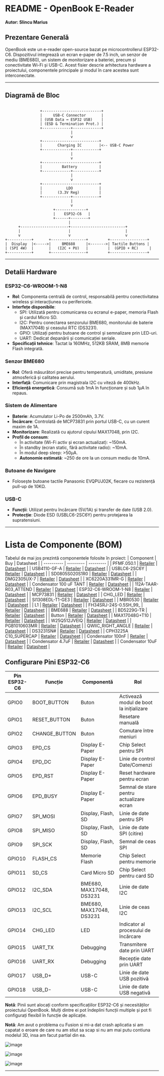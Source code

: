 # README - OpenBook E-Reader

**Autor: Slincu Marius**

## Prezentare Generală

OpenBook este un e-reader open-source bazat pe microcontrollerul ESP32-C6. Dispozitivul integrează un ecran e-paper de 7.5 inch, un senzor de mediu (BME680), un sistem de monitorizare a bateriei, precum și conectivitate Wi-Fi și USB-C. Acest fisier descrie arhitectura hardware a proiectului, componentele principale și modul în care acestea sunt interconectate.

---

## Diagramă de Bloc

```

                +---------------------------+
                |     USB-C Connector       |
                | (USB Data ↔ ESP32 USB)    |
                | (ESD & Termination Prot.) |
                +-------------+-------------+
                              |
                              v
                +--------------------------+
                |       Charging IC        |<-- USB-C Power
                +-------------+------------+
                              |
                              v
                +--------------------------+
                |         Battery          |
                +-------------+------------+
                              |
                              v
                +--------------------------+
                |           LDO            |
                |       (3.3V Reg)         |
                +-------------+------------+
                              |
                              v
                      +--------------+
                      |    ESP32-C6   |
                      +------+--------+
                             |
      +----------------------+-------------------------+
      |                      |                         |
      v                      v                         v
+-----------+       +----------------+         +-----------------+
|  Display  |<----->|     BME688     |<------->| Tactile Buttons |
| (SPI 4W)  |       |   (I2C + PU)   |         |  (GPIO + RC)     |
+-----------+       +----------------+         +-----------------+
```


---
## Detalii Hardware

### ESP32-C6-WROOM-1-N8

- **Rol**: Componenta centrală de control, responsabilă pentru conectivitatea wireless și interacțiunea cu perifericele.
- **Interfețe disponibile**:
  - SPI: Utilizată pentru comunicarea cu ecranul e-paper, memoria Flash și cardul Micro SD.
  - I2C: Pentru conectarea senzorului BME680, monitorului de baterie (MAX17048) și ceasului RTC (DS3231).
  - GPIO: Utilizați pentru butoane de control și semnalizare prin LED-uri.
  - UART: Dedicat depanării și comunicației seriale.
- **Specificații tehnice**: Tactat la 160MHz, 512KB SRAM, 8MB memorie Flash integrată.

### Senzor BME680

- **Rol**: Oferă măsurători precise pentru temperatură, umiditate, presiune atmosferică și calitatea aerului.
- **Interfață**: Comunicare prin magistrala I2C cu viteză de 400kHz.
- **Eficiență energetică**: Consumă sub 1mA în funcționare și sub 1µA în repaus.

### Sistem de Alimentare

- **Baterie**: Acumulator Li-Po de 2500mAh, 3.7V.
- **Încărcare**: Controlată de MCP73831 prin portul USB-C, cu un curent maxim de 1A.
- **Monitorizare**: Realizată cu ajutorul cipului MAX17048, prin I2C.
- **Profil de consum**:
  - În activitate (Wi-Fi activ și ecran actualizat): ~150mA.
  - În standby (ecran static, fără activitate radio): ~10mA.
  - În modul deep sleep: >50µA.
  - **Autonomie estimată**: ~250 de ore la un consum mediu de 10mA.

### Butoane de Navigare

- Folosește butoane tactile Panasonic EVQPUJ02K, fiecare cu rezistență pull-up de 10KΩ.

### USB-C

- **Funcții**: Utilizat pentru încărcare (5V/1A) și transfer de date (USB 2.0).
- **Protecție**: Diode ESD (USBLC6-2SC6Y) pentru protejarea la supratensiuni.



---
# Lista de Componente (BOM)

Tabelul de mai jos prezintă componentele folosite în proiect:
| Component | Buy | Datasheet |
| ---------- | --------- | --------- |
| PFMF.050.1 | [Retailer](https://ro.mouser.com/ProductDetail/Schurter/PFMF.050.2?qs=1auRipcfynCums5v1iucSA%3D%3D) |  [Datasheet](https://ro.mouser.com/datasheet/2/358/typ_PFMF-1275918.pdf) |
| USB4110-GF-A | [Retailer](https://ro.mouser.com/ProductDetail/GCT/USB4110-GF-A?qs=KUoIvG%2F9IlYiZvIXQjyJeA%3D%3D) | [Datasheet](https://ro.mouser.com/datasheet/2/837/GCT_USB4110_Product_Drawing___20k_cycles-3455479.pdf) |
| USBLC6-2SC6Y | [Retailer](https://ro.mouser.com/ProductDetail/STMicroelectronics/USBLC6-2SC6Y?qs=gNDSiZmRJS%2FOgDexvXkdow%3D%3D) | [Datasheet](https://ro.mouser.com/datasheet/2/389/usblc6_2sc6y-1852505.pdf) |
| SD0805S020S1R0 | [Retailer](https://ro.mouser.com/ProductDetail/KYOCERA-AVX/SD0805S020S1R0?qs=jCA%252BPfw4LHbpkAoSnwrdjw%3D%3D) | [Datasheet](https://ro.mouser.com/datasheet/2/40/schottky-3165252.pdf) |
| DMG2305UX-7 | [Retailer](https://ro.mouser.com/ProductDetail/Diodes-Incorporated/DMG2305UX-7?qs=L1DZKBg7t5F%2FNBHrjfxC%252Bg%3D%3D) | [Datasheet](https://www.diodes.com/assets/Datasheets/DMG2305UX.pdf) |
| XC6220A331MR-G | [Retailer](https://ro.mouser.com/ProductDetail/Torex-Semiconductor/XC6220A331MR-G?qs=AsjdqWjXhJ8ZSWznL1J0gg%3D%3D) | [Datasheet](https://ro.mouser.com/datasheet/2/760/xc6220-3371556.pdf) |
| Condensator 100 uF TANT | [Retailer](https://ro.mouser.com/ProductDetail/KYOCERA-AVX/TAJW107M010RNJ?qs=Wtp%252Bf%2FAeVqIH8v1VxV%252B1Rg%3D%3D) | [Datasheet](https://ro.mouser.com/datasheet/2/40/TAJ-3165264.pdf) |
| 112A-TAAR-R03_ATTEND | [Retailer](https://www.digikey.ro/en/products/detail/attend-technology/112A-TAAR-R03/17633923) | [Datasheet](https://www.attend.com.tw/data/download/file/112A-TAAR-R03_Spec.pdf)
| ESP32-C6-WROOM-1-N8 | [Retailer](https://ro.mouser.com/ProductDetail/Espressif-Systems/ESP32-C6-WROOM-1-N8?qs=8Wlm6%252BaMh8ST02Gmwp74cw%3D%3D) | [Datasheet](https://ro.mouser.com/datasheet/2/891/Espressif_ESP32_C6_WROOM_1__Datasheet_V0_1_PRELIMI-3239987.pdf) |
| MCP73831 | [Retailer](https://ro.mouser.com/ProductDetail/Microchip-Technology/MCP73831T-2ACI-OT?qs=yUQqVecv4qvbBQBGbHx0Mw%3D%3D) | [Datasheet](https://ro.mouser.com/datasheet/2/268/MCP73831_Family_Data_Sheet_DS20001984H-3441711.pdf) |
| CHG_LED | [Retailer](https://store.comet.srl.ro/Catalogue/Product/40478/) | [Datasheet](https://www.snapeda.com/parts/KP-1608SURCK/Kingbright/datasheet/) |
| SI1308EDL-T1-GE3 | [Retailer](https://ro.mouser.com/ProductDetail/Vishay-Semiconductors/SI1308EDL-T1-GE3?qs=bX1%252BNvsK%2FBramh9tgpOaEw%3D%3D) | [Datasheet](https://www.vishay.com/doc?63399) |
| MBR0530 | [Retailer](https://ro.mouser.com/ProductDetail/Micro-Commercial-Components-MCC/MBR0530-T?qs=9VyI4qLX4NTSXkb9ynzJnA%3D%3D) | [Datasheet](https://ro.mouser.com/datasheet/2/258/mcc_mbr0520~mbr0560sod123-1179695.pdf) |
| L1 | [Retailer](https://ro.mouser.com/ProductDetail/Wurth-Elektronik/744043680?qs=PGXP4M47uW6VkZq%252BkzjrHA%3D%3D) | [Datasheet](https://www.we-online.com/components/products/datasheet/744043680.pdf) |
| FH34SRJ-24S-0.5SH_99_ | [Retailer](https://ro.mouser.com/ProductDetail/Hirose-Connector/FH34SRJ-24S-0.5SH99?qs=vcbW%252B4%252BSTIpKBl5ap9J8Fw%3D%3D) | [Datasheet](https://ro.mouser.com/datasheet/2/185/FH34SRJ_24S_0_5SH_99__CL0580_1255_6_99_2DDrawing_0-1615044.pdf) |
| BME688 | [Retailer](https://ro.mouser.com/ProductDetail/Bosch-Sensortec/BME688?qs=IS%252B4QmGtzzqQoVDscqwx3A%3D%3D) | [Datasheet](https://ro.mouser.com/datasheet/2/783/bst_bme688_fl000-2307034.pdf) |
| BD5229G-TR | [Retailer](https://ro.mouser.com/ProductDetail/ROHM-Semiconductor/BD5229G-TR?qs=4kLU8WoGk0vvnhrrYwdszw%3D%3D) | [Datasheet](https://fscdn.rohm.com/en/products/databook/datasheet/ic/power/voltage_detector/bd52xxg-e.pdf) |
| Button | [Retailer](https://ro.mouser.com/ProductDetail/CK/KMR221GULCLFS?qs=u2NJ%252B70r0goBXaNk7IrU0Q%3D%3D) | [Datasheet](https://www.ckswitches.com/media/1479/kmr2.pdf) |
| MAX17048G+T10 | [Retailer](https://ro.mouser.com/ProductDetail/Analog-Devices-Maxim-Integrated/MAX17048G%2bT10?qs=D7PJwyCwLAoGnnn8jEPRBQ%3D%3D) | [Datasheet](https://ro.mouser.com/datasheet/2/609/MAX17048_MAX17049-3469099.pdf) |
| W25Q512JVEIQ | [Retailer](https://ro.mouser.com/ProductDetail/Winbond/W25Q512JVEIQ?qs=l7cgNqFNU1jw6svr3at6tA%3D%3D) | [Datasheet](https://ro.mouser.com/datasheet/2/949/Winbond_W25Q512JV_Datasheet-3240039.pdf) |
| PGB1010603MR | [Retailer](https://ro.mouser.com/ProductDetail/Littelfuse/PGB1010603MRHF?qs=KvZd0dN2Zg%2FuIq6icj%252BGKA%3D%3D) | [Datasheet](https://www.littelfuse.com/media?resourcetype=datasheets&itemid=8a337998-d54d-466b-be4e-dc5bcd1f9321&filename=littelfuse_pulseguard_pgb1_datasheet.pdf) |
| QWIIC_RIGHT_ANGLE | [Retailer](https://ro.mouser.com/ProductDetail/GCT/USB4110-GF-A?qs=KUoIvG%2F9IlYiZvIXQjyJeA%3D%3D) | [Datasheet](https://ro.mouser.com/datasheet/2/837/GCT_USB4110_Product_Drawing___20k_cycles-3455479.pdf) |
| DS3231SN# | [Retailer](https://ro.mouser.com/ProductDetail/Analog-Devices-Maxim-Integrated/DS3231SN?qs=ffX8NcjNb2RmKAb9wAk9Ug%3D%3D) | [Datasheet](https://ro.mouser.com/datasheet/2/609/DS3231-3421123.pdf) |
| CPH3225A C10_SUPERCAP | [Retailer](https://ro.mouser.com/ProductDetail/Seiko-Semiconductors/CPH3225A?qs=3etwrb1wR%252BhUOph6lAO7eg%3D%3D) | [Datasheet](https://ro.mouser.com/datasheet/2/360/Seiko_Instruments_MicroBattery_E_20230330_2024Jan_-3561061.pdf) |
| Condensator 100nF | [Retailer](https://ro.mouser.com/ProductDetail/KYOCERA-AVX/06033G104ZAT2A?qs=NXubJDmysXJMPmHfVo6Z%252BA%3D%3D) | [Datasheet](https://ro.mouser.com/datasheet/2/40/KGM_Y5V-3223189.pdf) |
| Condensator 4.7uF | [Retailer](https://ro.mouser.com/ProductDetail/KYOCERA-AVX/0402ZD475MAT2A?qs=NBFAU1oqP4W4U2PCPHI0sg%3D%3D) | [Datasheet](https://ro.mouser.com/datasheet/2/40/cx5r_KGM-3223198.pdf) |
| Condensator 10uF | [Retailer](https://ro.mouser.com/ProductDetail/Samsung-Electro-Mechanics/CL10A106KQ8NNNL?qs=xZ%2FP%252Ba9zWqaes9JKSsob2Q%3D%3D) | [Datasheet](https://ro.mouser.com/datasheet/2/585/MLCC-1837944.pdf) |


## Configurare Pini ESP32-C6

| **Pin ESP32-C6** | **Funcție**         | **Componentă**         | **Rol**                                    |
|------------------|--------------------|------------------------|--------------------------------------------|
| GPIO0           | BOOT_BUTTON        | Buton                  | Activează modul de boot la inițializare    |
| GPIO1           | RESET_BUTTON       | Buton                  | Resetare manuală                           |
| GPIO2           | CHANGE_BUTTON      | Buton                  | Comutare între meniuri                     |
| GPIO3           | EPD_CS             | Display E-Paper        | Chip Select pentru SPI                     |
| GPIO4           | EPD_DC             | Display E-Paper        | Linie de control Date/Comenzi              |
| GPIO5           | EPD_RST            | Display E-Paper        | Reset hardware pentru ecran                |
| GPIO6           | EPD_BUSY           | Display E-Paper        | Semnal de stare pentru actualizare ecran   |
| GPIO7           | SPI_MOSI           | Display, Flash, SD     | Linie de date pentru SPI                   |
| GPIO8           | SPI_MISO           | Display, Flash, SD     | Linie de date SPI (citire)                 |
| GPIO9           | SPI_SCK            | Display, Flash, SD     | Semnal de ceas SPI                         |
| GPIO10          | FLASH_CS           | Memorie Flash          | Chip Select pentru memorie                 |
| GPIO11          | SD_CS              | Card Micro SD          | Chip Select pentru card SD                 |
| GPIO12          | I2C_SDA            | BME680, MAX17048, DS3231 | Linie de date I2C                         |
| GPIO13          | I2C_SCL            | BME680, MAX17048, DS3231 | Linie de ceas I2C                         |
| GPIO14          | CHG_LED            | LED                    | Indicator al procesului de încărcare       |
| GPIO15          | UART_TX            | Debugging              | Transmitere date prin UART                 |
| GPIO16          | UART_RX            | Debugging              | Recepție date prin UART                    |
| GPIO17          | USB_D+             | USB-C                  | Linie de date USB pozitivă                 |
| GPIO18          | USB_D-             | USB-C                  | Linie de date USB negativă                 |

**Notă**: Pinii sunt alocați conform specificațiilor ESP32-C6 și necesităților proiectului OpenBook. Mulți dintre ei pot îndeplini funcții multiple și pot fi configurați flexibil în funcție de aplicație.


**Notă**: Am avut o problema cu Fusion si mi-a dat crash aplicatia si am capatat o eroare de care nu am stiut sa scap si nu am mai putu contiuna modelul 3D, insa am facut partial din ea.




![image](https://github.com/user-attachments/assets/2fb863e2-7691-4fdc-9b05-09f4df22e068)

![image](https://github.com/user-attachments/assets/02538dc1-fcc4-4fca-95cf-4bd374a13944)


![image](https://github.com/user-attachments/assets/5717cfb0-a274-4139-861b-acee66795056)

---
